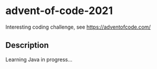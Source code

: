 # advent-of-code-2021
Interesting coding challenge, see https://adventofcode.com/

## Description
Learning Java in progress...
